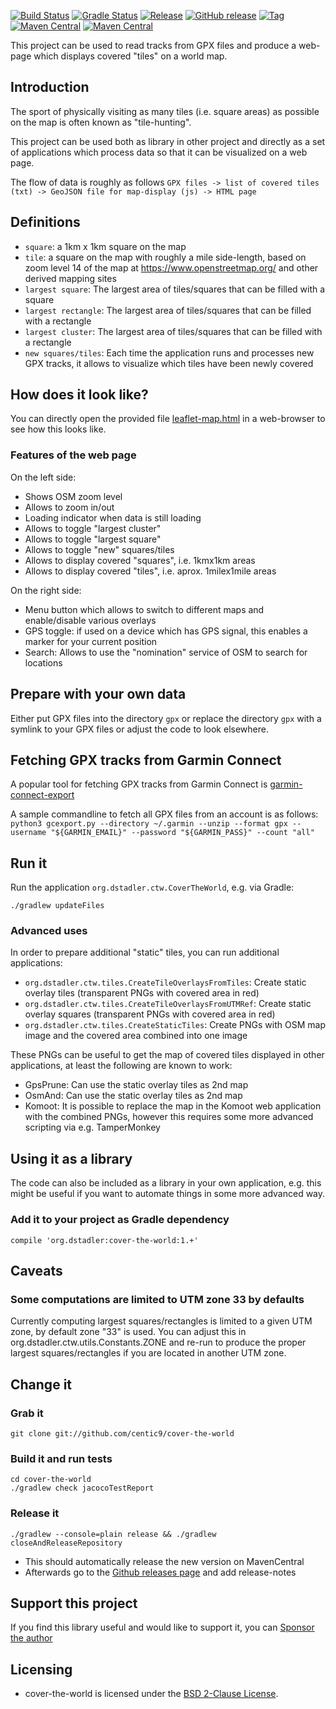 [![Build Status](https://github.com/centic9/cover-the-world/actions/workflows/gradle-build.yml/badge.svg)](https://github.com/centic9/cover-the-world/actions)
[![Gradle Status](https://gradleupdate.appspot.com/centic9/cover-the-world/status.svg?branch=master)](https://gradleupdate.appspot.com/centic9/cover-the-world/status)
[![Release](https://img.shields.io/github/release/centic9/cover-the-world.svg)](https://github.com/centic9/cover-the-world/releases)
[![GitHub release](https://img.shields.io/github/release/centic9/cover-the-world.svg?label=changelog)](https://github.com/centic9/cover-the-world/releases/latest)
[![Tag](https://img.shields.io/github/tag/centic9/cover-the-world.svg)](https://github.com/centic9/cover-the-world/tags)
[![Maven Central](https://maven-badges.herokuapp.com/maven-central/org.dstadler/cover-the-world/badge.svg?style=flat)](https://maven-badges.herokuapp.com/maven-central/org.dstadler/cover-the-world) 
[![Maven Central](https://img.shields.io/maven-central/v/org.dstadler/cover-the-world.svg)](https://maven-badges.herokuapp.com/maven-central/org.dstadler/cover-the-world)

This project can be used to read tracks from GPX files and produce a web-page which
displays covered "tiles" on a world map.

## Introduction

The sport of physically visiting as many tiles (i.e. square areas) as possible on the 
map is often known as "tile-hunting".

This project can be used both as library in other project and directly as a set of 
applications which process data so that it can be visualized on a web page.

The flow of data is roughly as follows
`GPX files -> list of covered tiles (txt) -> GeoJSON file for map-display (js) -> HTML page`

## Definitions

* `square`: a 1km x 1km square on the map
* `tile`: a square on the map with roughly a mile side-length, based on zoom level 14 of the map at https://www.openstreetmap.org/ and other derived mapping sites
* `largest square`: The largest area of tiles/squares that can be filled with a square
* `largest rectangle`: The largest area of tiles/squares that can be filled with a rectangle
* `largest cluster`: The largest area of tiles/squares that can be filled with a rectangle
* `new squares/tiles`: Each time the application runs and processes new GPX tracks, it allows to visualize which tiles
  have been newly covered

## How does it look like?

You can directly open the provided file [leaflet-map.html](leaflet-map.html) in a web-browser to see how this looks like.

### Features of the web page

On the left side:
* Shows OSM zoom level
* Allows to zoom in/out
* Loading indicator when data is still loading
* Allows to toggle "largest cluster"
* Allows to toggle "largest square"
* Allows to toggle "new" squares/tiles
* Allows to display covered "squares", i.e. 1kmx1km areas
* Allows to display covered "tiles", i.e. aprox. 1milex1mile areas

On the right side:
* Menu button which allows to switch to different maps and enable/disable various overlays
* GPS toggle: if used on a device which has GPS signal, this enables a marker for your current position
* Search: Allows to use the "nomination" service of OSM to search for locations 

## Prepare with your own data

Either put GPX files into the directory `gpx` or replace the directory `gpx` with a symlink to your GPX files
or adjust the code to look elsewhere. 

## Fetching GPX tracks from Garmin Connect

A popular tool for fetching GPX tracks from Garmin Connect is [garmin-connect-export](https://github.com/pe-st/garmin-connect-export)

A sample commandline to fetch all GPX files from an account is as follows: 
`python3 gcexport.py --directory ~/.garmin --unzip --format gpx --username "${GARMIN_EMAIL}" --password "${GARMIN_PASS}" --count "all"`

## Run it

Run the application `org.dstadler.ctw.CoverTheWorld`, e.g. via Gradle:

`./gradlew updateFiles`

### Advanced uses

In order to prepare additional "static" tiles, you can run additional applications:
* `org.dstadler.ctw.tiles.CreateTileOverlaysFromTiles`: Create static overlay tiles (transparent PNGs with covered area in red)
* `org.dstadler.ctw.tiles.CreateTileOverlaysFromUTMRef`: Create static overlay squares (transparent PNGs with covered area in red)
* `org.dstadler.ctw.tiles.CreateStaticTiles`: Create PNGs with OSM map image and the covered area combined into one image

These PNGs can be useful to get the map of covered tiles displayed in other applications, 
at least the following are known to work:

* GpsPrune: Can use the static overlay tiles as 2nd map
* OsmAnd: Can use the static overlay tiles as 2nd map
* Komoot: It is possible to replace the map in the Komoot web application with the combined PNGs, however this
  requires some more advanced scripting via e.g. TamperMonkey

## Using it as a library

The code can also be included as a library in your own application, e.g. this might be useful if 
you want to automate things in some more advanced way.

### Add it to your project as Gradle dependency

    compile 'org.dstadler:cover-the-world:1.+'

## Caveats

### Some computations are limited to UTM zone 33 by defaults

Currently computing largest squares/rectangles is limited to a given UTM zone, 
by default zone "33" is used. You can adjust this in org.dstadler.ctw.utils.Constants.ZONE
and re-run to produce the proper largest squares/rectangles if you are located
in another UTM zone.

## Change it

### Grab it

    git clone git://github.com/centic9/cover-the-world

### Build it and run tests

	cd cover-the-world
	./gradlew check jacocoTestReport

### Release it

    ./gradlew --console=plain release && ./gradlew closeAndReleaseRepository
    
* This should automatically release the new version on MavenCentral
* Afterwards go to the [Github releases page](https://github.com/centic9/cover-the-world/releases) and add release-notes

## Support this project

If you find this library useful and would like to support it, you can [Sponsor the author](https://github.com/sponsors/centic9)

## Licensing

* cover-the-world is licensed under the [BSD 2-Clause License].

[BSD 2-Clause License]: https://www.opensource.org/licenses/bsd-license.php
